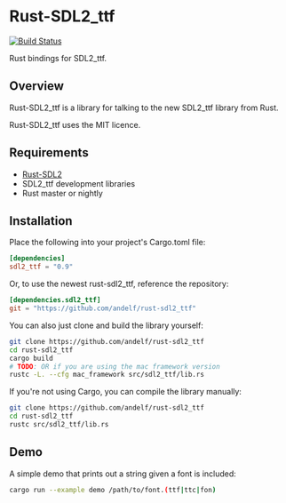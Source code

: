Rust-SDL2_ttf
=============

[![Build Status](https://travis-ci.org/andelf/rust-sdl2_ttf.svg?branch=master)](https://travis-ci.org/andelf/rust-sdl2_ttf)

Rust bindings for SDL2_ttf.

## Overview

Rust-SDL2_ttf is a library for talking to the new SDL2_ttf library from Rust.

Rust-SDL2_ttf uses the MIT licence.

## Requirements

* [Rust-SDL2](https://github.com/AngryLawyer/rust-sdl2)
* SDL2_ttf development libraries
* Rust master or nightly

## Installation

Place the following into your project's Cargo.toml file:

```toml
[dependencies]
sdl2_ttf = "0.9"
```

Or, to use the newest rust-sdl2_ttf, reference the repository:

```toml
[dependencies.sdl2_ttf]
git = "https://github.com/andelf/rust-sdl2_ttf"
```

You can also just clone and build the library yourself:

```bash
git clone https://github.com/andelf/rust-sdl2_ttf
cd rust-sdl2_ttf
cargo build
# TODO: OR if you are using the mac framework version
rustc -L. --cfg mac_framework src/sdl2_ttf/lib.rs
```

If you're not using Cargo, you can compile the library manually:

```bash
git clone https://github.com/andelf/rust-sdl2_ttf
cd rust-sdl2_ttf
rustc src/sdl2_ttf/lib.rs
```

## Demo

A simple demo that prints out a string given a font is included:

```bash
cargo run --example demo /path/to/font.(ttf|ttc|fon)
```
